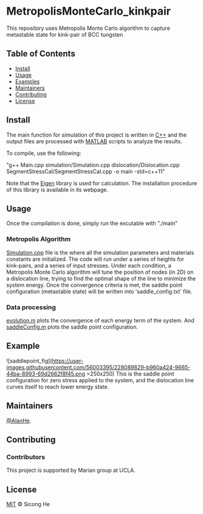 # MetropolisMonteCarlo_kinkpair
This repository uses Metropolis Monte Carlo algorithm to capture metastable state for kink-pair of BCC tungsten

## Table of Contents

- [Install](#install)
- [Usage](#usage)
- [Examples](#example)
- [Maintainers](#maintainers)
- [Contributing](#contributing)
- [License](#license)


## Install

The main function for simulation of this project is written in [C++](https://cplusplus.com/) and the output files are processed with [MATLAB](https://www.mathworks.com/products/matlab.html) scripts to analyze the results. 

To compile, use the following:

"g++ Main.cpp simulation/Simulation.cpp dislocation/Dislocation.cpp SegmentStressCal/SegmentStressCal.cpp -o main -std=c++11"

Note that the [Eigen](https://eigen.tuxfamily.org/index.php?title=Main_Page) library is used for calculation. The installation procedure of this library is available in its webpage.


## Usage

Once the compilation is done, simply run the excutable with "./main"

### Metropolis Algorithm
[Simulation.cpp](simulation/Simulation.cpp) file is the where all the simulation parameters and materials constants are initialized. The code will run under a series of heights for kink-pairs, and a series of input stresses. Under each condition, a Metropolis Monte Carlo algorithm will tune the position of nodes (in 2D) on a dislocation line, trying to find the optimal shape of the line to minimize the system energy. Once the convergence criteria is met, the saddle point configuration (metastable state) will be written into 'saddle_config.txt' file.

### Data processing
[evolution.m](evolution.m) plots the convergence of each energy term of the system. And [saddleConfig.m](saddleConfig.m) plots the saddle point configuration. 

## Example
![saddlepoint_fig](https://user-images.githubusercontent.com/56003395/228089829-b960a424-9665-44ba-8993-69d2662f8f45.png =250x250)
This is the saddle point configuration for zero stress applied to the system, and the dislocation line curves itself to reach lower energy state.


## Maintainers

[@AlanHe](https://github.com/hsc1993).

## Contributing


### Contributors

This project is supported by Marian group at UCLA.


## License

[MIT](LICENSE) © Sicong He
